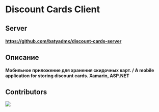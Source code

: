 # Discount Cards Client

## Server
#### https://github.com/batyadmx/discount-cards-server

## Описание
#### Мобильное приложение для хранения скидочных карт. / A mobile application for storing discount cards. Xamarin, ASP.NET

## Contributors

<a href="https://github.com/KsamNole/game-of-life/graphs/contributors">
  <img src="https://contributors-img.firebaseapp.com/image?repo=KsamNole/game-of-life" />
</a>
